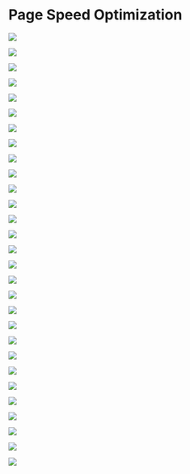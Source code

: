 # Page Speed Optimization

![](../../.gitbook/assets/screen-shot-2021-03-12-at-10.38.13.png)

![](../../.gitbook/assets/screen-shot-2021-03-12-at-10.38.48.png)

![](../../.gitbook/assets/screen-shot-2021-03-12-at-10.40.03.png)

![](../../.gitbook/assets/screen-shot-2021-03-12-at-10.40.32.png)

![](../../.gitbook/assets/screen-shot-2021-03-12-at-10.40.55.png)

![](../../.gitbook/assets/screen-shot-2021-03-12-at-10.41.21.png)

![](../../.gitbook/assets/screen-shot-2021-03-12-at-10.42.57.png)

![](../../.gitbook/assets/screen-shot-2021-03-12-at-10.43.21.png)

![](../../.gitbook/assets/screen-shot-2021-03-12-at-10.43.46.png)

![](../../.gitbook/assets/screen-shot-2021-03-12-at-10.44.07.png)

![](../../.gitbook/assets/screen-shot-2021-03-12-at-10.44.51.png)

![](../../.gitbook/assets/screen-shot-2021-03-12-at-10.45.11.png)

![](../../.gitbook/assets/screen-shot-2021-03-12-at-10.45.35.png)

![](../../.gitbook/assets/screen-shot-2021-03-12-at-10.46.32.png)

![](../../.gitbook/assets/screen-shot-2021-03-12-at-10.47.05.png)

![](../../.gitbook/assets/screen-shot-2021-03-12-at-10.49.41.png)

![](../../.gitbook/assets/screen-shot-2021-03-12-at-10.51.57.png)

![](../../.gitbook/assets/screen-shot-2021-03-12-at-10.52.21.png)

![](../../.gitbook/assets/screen-shot-2021-03-12-at-10.52.51.png)

![](../../.gitbook/assets/screen-shot-2021-03-12-at-10.53.53.png)

![](../../.gitbook/assets/screen-shot-2021-03-12-at-10.54.51.png)

![](../../.gitbook/assets/chrome-capture-1-.gif)

![](../../.gitbook/assets/screen-shot-2021-03-12-at-10.58.39.png)

![](../../.gitbook/assets/screen-shot-2021-03-12-at-10.58.59.png)

![](../../.gitbook/assets/screen-shot-2021-03-12-at-10.59.20.png)

![](../../.gitbook/assets/screen-shot-2021-03-12-at-10.59.43.png)

![](../../.gitbook/assets/screen-shot-2021-03-12-at-11.00.11.png)

![](../../.gitbook/assets/screen-shot-2021-03-12-at-11.00.31.png)

![](../../.gitbook/assets/screen-shot-2021-03-12-at-11.01.17.png)

